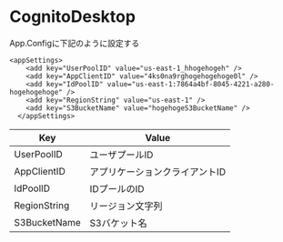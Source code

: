 # CognitoDesktop


App.Configに下記のように設定する



```
<appSettings>
    <add key="UserPoolID" value="us-east-1_hhogehogeh" />
    <add key="AppClientID" value="4ks0na9rghogehogehoge0l" />
    <add key="IdPoolID" value="us-east-1:7864a4bf-8045-4221-a280-hogehogehoge" />
    <add key="RegionString" value="us-east-1" />
    <add key="S3BucketName" value="hogehogeS3BucketName" />
  </appSettings>
```

|Key | Value| 
| ----- | ------ |
| UserPoolID| ユーザプールID| 
| AppClientID| アプリケーションクライアントID| 
| IdPoolID| IDプールのID| 
| RegionString| リージョン文字列| 
| S3BucketName| S3バケット名| 


